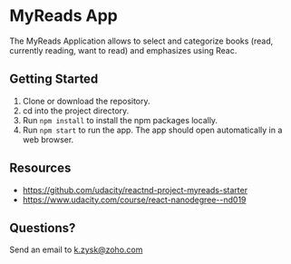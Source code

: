 # MyReads App

The MyReads Application allows to select and categorize books (read, currently reading, want to read) and emphasizes using Reac.

## Getting Started

1. Clone or download the repository.
2. cd into the project directory.
3. Run `npm install` to install the npm packages locally.
4. Run `npm start` to run the app. The app should open automatically in a web browser.

## Resources

* https://github.com/udacity/reactnd-project-myreads-starter
* https://www.udacity.com/course/react-nanodegree--nd019

## Questions?

Send an email to k.zysk@zoho.com
